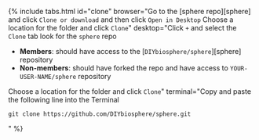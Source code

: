 
{% include tabs.html id="clone"
browser="Go to the [sphere repo][sphere] and click `Clone or download` and then click `Open in Desktop`
Choose a location for the folder and click `Clone`"
desktop="Click `+` and select the `Clone` tab look for the `sphere` repo

- **Members**: should have access to the [`DIYbiosphere/sphere`][sphere] repository
- **Non-members**: should have forked the repo and have access to `YOUR-USER-NAME/sphere` repository

Choose a location for the folder and click `Clone`"
terminal="Copy and paste the following line into the Terminal

```
git clone https://github.com/DIYbiosphere/sphere.git
```
" %}
